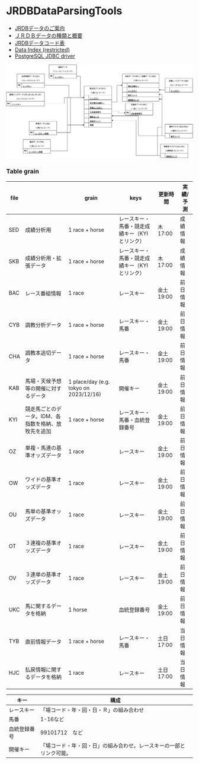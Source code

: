 # JRDBDataParsingTools

- [JRDBデータのご案内](http://www.jrdb.com/program/data.html)
- [ＪＲＤＢデータの種類と概要](http://www.jrdb.com/program/jrdb_data_doc.txt)
- [JRDBデータコード表](http://www.jrdb.com/program/jrdb_code.txt)
- [Data Index (restricted)](http://www.jrdb.com/member/dataindex.html)
- [PostgreSQL JDBC driver](https://jdbc.postgresql.org/download/)


![エビフライトライアングル](./images/JRDB.drawio.png)



### Table grain

| file |                                                     | grain                                  | keys                                          | 更新時間   | 実績/予測 |
| ---- | --------------------------------------------------- | -------------------------------------- | --------------------------------------------- | ---------- | --------- |
| SED  | 成績分析用                                          | 1 race + horse                         | レースキー・馬番・競走成績キー（KYIとリンク） | 木 17:00   | 成績情報  |
| SKB  | 成績分析用・拡張データ                              | 1 race + horse                         | レースキー・馬番・競走成績キー（KYIとリンク） | 木 17:00   | 成績情報  |
| BAC  | レース番組情報                                      | 1 race                                 | レースキー                                    | 金土	19:00 | 前日情報  |
| CYB  | 調教分析データ                                      | 1 race + horse                         | レースキー・馬番                              | 金土	19:00 | 前日情報  |
| CHA  | 調教本追切データ                                    | 1 race + horse                         | レースキー・馬番                              | 金土	19:00 | 前日情報  |
| KAB  | 馬場・天候予想等の開催に対するデータ                | 1 place/day (e.g. tokyo on 2023/12/16) | 開催キー                                      | 金土	19:00 | 前日情報  |
| KYI  | 競走馬ごとのデータ。IDM、各指数を格納、放牧先を追加 | 1 race + horse                         | レースキー・馬番・血統登録番号                | 金土	19:00 | 前日情報  |
| OZ   | 単複・馬連の基準オッズデータ                        | 1 race                                 | レースキー                                    | 金土	19:00 | 前日情報  |
| OW   | ワイドの基準オッズデータ                            | 1 race                                 | レースキー                                    | 金土	19:00 | 前日情報  |
| OU   | 馬単の基準オッズデータ                              | 1 race                                 | レースキー                                    | 金土	19:00 | 前日情報  |
| OT   | ３連複の基準オッズデータ                            | 1 race                                 | レースキー                                    | 金土	19:00 | 前日情報  |
| OV   | ３連単の基準オッズデータ                            | 1 race                                 | レースキー                                    | 金土	19:00 | 前日情報  |
| UKC  | 馬に関するデータを格納                              | 1 horse                                | 血統登録番号                                  | 金土	19:00 | 前日情報  |
| TYB  | 直前情報データ                                      | 1 race + horse                         | レースキー・馬番                              | 土日	17:00 | 当日情報  |
| HJC  | 払戻情報に関するデータを格納                        | 1 race                                 | レースキー                                    | 土日	17:00 | 当日情報  |


| キー         | 構成                                                                 |
| ------------ | -------------------------------------------------------------------- |
| レースキー   | 「場コード・年・回・日・Ｒ」の組み合わせ                             |
| 馬番         | 1-16など                                                             |
| 血統登録番号 | 99101712　など                                                       |
| 開催キー     | 「場コード・年・回・日」の組み合わせ。レースキーの一部とリンク可能。 |

